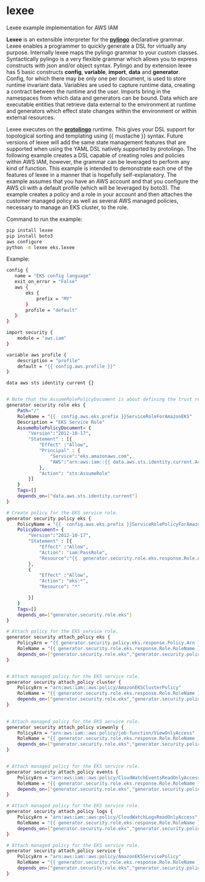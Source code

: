 # lexee
Lexee example implementation for AWS IAM

**Lexee** is an extensible interpreter for the [**pylingo**](https://github.com/dialectsoftware/pylingo) declarative grammar. Lexee enables a programmer to quickly generate a DSL for virtually any purpose. Internally lexee maps the pylingo grammar to your custom classes. Syntactically pylingo is a very flexible grammar which allows you to express constructs with json and/or object syntax. Pylingo and by extension lexee has 5 basic constructs **config**, **variable**, **import**, **data** and **generator**. Config, for which there may be only one per document, is used to store runtime invariant data. Variables are used to capture runtime data, creating a contract between the runtime and the user. Imports bring in the namespaces from which data and generators can be bound. Data which are executable entities that retrieve data external to the environment at runtime and generators which effect state changes within the environment or within external resources. 

Lexee executes on the [**protolingo**](https://github.com/dialectsoftware/protolingo) runtime. This gives your DSL support for topological sorting and templating using {{ mustache }} syntax. Future versions of lexee will add the same state management features that are supported when using the YAML DSL natively supported by protolingo. The following example creates a DSL capable of creating roles and policies within AWS IAM, however, the grammar can be leveraged to perform any kind of function. This example is intended to demonstrate each one of the features of lexee in a manner that is hopefully self-explanatory. The example assumes that you have an AWS account and that you configure the AWS cli with a default profile (which will be leveraged by boto3). The example creates a policy and a role in your account and then attaches the customer managed policy as well as several AWS managed policies, necessary to manage an EKS cluster, to the role.  


Command to run the example:

```bash
pip install lexee
pip install boto3
aws configure
python -m lexee eks.lexee
```

Example:

```bash
config {
   name = "EKS config language"
   exit_on_error = "False"
   aws {
	   eks {
		   prefix = "MY"
	   }
	   profile = "default"
   }
}

import security {
	module = "aws.iam"
}

variable aws profile {
	description = "profile"
	default = "{{ config.aws.profile }}"
}

data aws sts identity current {}


# Note that the AssumeRolePolicyDocument is about defining the trust relationship and not the actual permissions of the role you are creating.
generator security role eks {
	Path="/"
	RoleName = "{{  config.aws.eks.prefix }}ServiceRoleForAmazonEKS"
	Description = "EKS Service Role"
	AssumeRolePolicyDocument= {
		"Version":"2012-10-17",
		"Statement" : [{
			"Effect" :"Allow",
			"Principal" : {
				"Service":"eks.amazonaws.com",
				"AWS":"arn:aws:iam::{{ data.aws.sts.identity.current.Account }}:root"
			},
			"Action": "sts:AssumeRole"
		}]			
	}
	Tags=[]
	depends_on=["data.aws.sts.identity.current"]
}

# Create policy for the EKS service role.
generator security policy eks {
	PolicyName = "{{  config.aws.eks.prefix }}ServiceRolePolicyForAmazonEKS"
	PolicyDocument= {
		"Version":"2012-10-17",
		"Statement" : [{
			"Effect" :"Allow",
			"Action": "iam:PassRole",
			"Resource":"{{  generator.security.role.eks.response.Role.Arn }}"			
		},
		{
			"Effect" :"Allow",
			"Action": "eks:*",
			"Resource": "*"

		}]		
	}
	Tags=[]
	depends_on=["generator.security.role.eks"]
}

# Attach policy for the EKS service role.
generator security attach_policy eks {
	PolicyArn = "{{ generator.security.policy.eks.response.Policy.Arn }}"
	RoleName = "{{ generator.security.role.eks.response.Role.RoleName }}"
	depends_on=["generator.security.role.eks","generator.security.policy.eks"]
}


# Attach managed policy for the EKS service role.
generator security attach_policy cluster {
	PolicyArn = "arn:aws:iam::aws:policy/AmazonEKSClusterPolicy"
	RoleName = "{{ generator.security.role.eks.response.Role.RoleName }}"
	depends_on=["generator.security.role.eks","generator.security.policy.eks"]
}
	

# Attach managed policy for the EKS service role.
generator security attach_policy viewonly {
	PolicyArn = "arn:aws:iam::aws:policy/job-function/ViewOnlyAccess"
	RoleName = "{{ generator.security.role.eks.response.Role.RoleName }}"
	depends_on=["generator.security.role.eks","generator.security.policy.eks"]
}


# Attach managed policy for the EKS service role.
generator security attach_policy events {
	PolicyArn = "arn:aws:iam::aws:policy/CloudWatchEventsReadOnlyAccess"
	RoleName = "{{ generator.security.role.eks.response.Role.RoleName }}"
	depends_on=["generator.security.role.eks","generator.security.policy.eks"]
}

# Attach managed policy for the EKS service role.
generator security attach_policy logs {
	PolicyArn = "arn:aws:iam::aws:policy/CloudWatchLogsReadOnlyAccess"
	RoleName = "{{ generator.security.role.eks.response.Role.RoleName }}"
	depends_on=["generator.security.role.eks","generator.security.policy.eks"]
}

# Attach managed policy for the EKS service role.
generator security attach_policy service {
	PolicyArn = "arn:aws:iam::aws:policy/AmazonEKSServicePolicy"
	RoleName = "{{ generator.security.role.eks.response.Role.RoleName }}"
	depends_on=["generator.security.role.eks","generator.security.policy.eks"]
}


```
